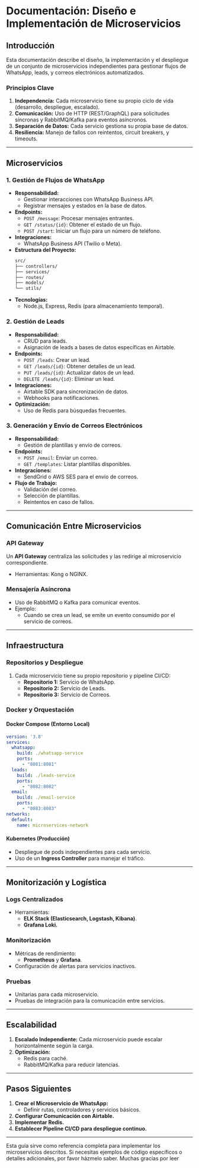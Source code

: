 # Documentación: Diseño e Implementación de Microservicios

## Introducción

Esta documentación describe el diseño, la implementación y el despliegue de un conjunto de microservicios independientes para gestionar flujos de WhatsApp, leads, y correos electrónicos automatizados.

### Principios Clave

1. **Independencia:** Cada microservicio tiene su propio ciclo de vida (desarrollo, despliegue, escalado).
2. **Comunicación:** Uso de HTTP (REST/GraphQL) para solicitudes síncronas y RabbitMQ/Kafka para eventos asíncronos.
3. **Separación de Datos:** Cada servicio gestiona su propia base de datos.
4. **Resiliencia:** Manejo de fallos con reintentos, circuit breakers, y timeouts.

---

## Microservicios

### 1. Gestión de Flujos de WhatsApp

- **Responsabilidad:**
  - Gestionar interacciones con WhatsApp Business API.
  - Registrar mensajes y estados en la base de datos.
- **Endpoints:**
  - `POST /message`: Procesar mensajes entrantes.
  - `GET /status/{id}`: Obtener el estado de un flujo.
  - `POST /start`: Iniciar un flujo para un número de teléfono.
- **Integraciones:**
  - WhatsApp Business API (Twilio o Meta).
- **Estructura del Proyecto:**
  ```bash
  src/
  ├── controllers/
  ├── services/
  ├── routes/
  ├── models/
  └── utils/
  ```
- **Tecnologías:**
  - Node.js, Express, Redis (para almacenamiento temporal).

### 2. Gestión de Leads

- **Responsabilidad:**
  - CRUD para leads.
  - Asignación de leads a bases de datos específicas en Airtable.
- **Endpoints:**
  - `POST /leads`: Crear un lead.
  - `GET /leads/{id}`: Obtener detalles de un lead.
  - `PUT /leads/{id}`: Actualizar datos de un lead.
  - `DELETE /leads/{id}`: Eliminar un lead.
- **Integraciones:**
  - Airtable SDK para sincronización de datos.
  - Webhooks para notificaciones.
- **Optimización:**
  - Uso de Redis para búsquedas frecuentes.

### 3. Generación y Envío de Correos Electrónicos

- **Responsabilidad:**
  - Gestión de plantillas y envío de correos.
- **Endpoints:**
  - `POST /email`: Enviar un correo.
  - `GET /templates`: Listar plantillas disponibles.
- **Integraciones:**
  - SendGrid o AWS SES para el envío de correos.
- **Flujo de Trabajo:**
  - Validación del correo.
  - Selección de plantillas.
  - Reintentos en caso de fallos.

---

## Comunicación Entre Microservicios

### API Gateway

Un **API Gateway** centraliza las solicitudes y las redirige al microservicio correspondiente.

- Herramientas: Kong o NGINX.

### Mensajería Asíncrona

- Uso de RabbitMQ o Kafka para comunicar eventos.
- Ejemplo:
  - Cuando se crea un lead, se emite un evento consumido por el servicio de correos.

---

## Infraestructura

### Repositorios y Despliegue

1. Cada microservicio tiene su propio repositorio y pipeline CI/CD:
   - **Repositorio 1:** Servicio de WhatsApp.
   - **Repositorio 2:** Servicio de Leads.
   - **Repositorio 3:** Servicio de Correos.

### Docker y Orquestación

#### Docker Compose (Entorno Local)

```yaml
version: '3.8'
services:
  whatsapp:
    build: ./whatsapp-service
    ports:
      - "8081:8081"
  leads:
    build: ./leads-service
    ports:
      - "8082:8082"
  email:
    build: ./email-service
    ports:
      - "8083:8083"
networks:
  default:
    name: microservices-network
```

#### Kubernetes (Producción)

- Despliegue de pods independientes para cada servicio.
- Uso de un **Ingress Controller** para manejar el tráfico.

---

## Monitorización y Logística

### Logs Centralizados

- Herramientas:
  - **ELK Stack (Elasticsearch, Logstash, Kibana)**.
  - **Grafana Loki.**

### Monitorización

- Métricas de rendimiento:
  - **Prometheus** y **Grafana**.
- Configuración de alertas para servicios inactivos.

### Pruebas

- Unitarias para cada microservicio.
- Pruebas de integración para la comunicación entre servicios.

---

## Escalabilidad

1. **Escalado Independiente:** Cada microservicio puede escalar horizontalmente según la carga.
2. **Optimización:**
   - Redis para caché.
   - RabbitMQ/Kafka para reducir latencias.

---

## Pasos Siguientes

1. **Crear el Microservicio de WhatsApp:**
   - Definir rutas, controladores y servicios básicos.
2. **Configurar Comunicación con Airtable.**
3. **Implementar Redis.**
4. **Establecer Pipeline CI/CD para despliegue continuo.**

---

Esta guía sirve como referencia completa para implementar los microservicios descritos. Si necesitas ejemplos de código específicos o detalles adicionales, por favor házmelo saber. Muchas gracias por leer

